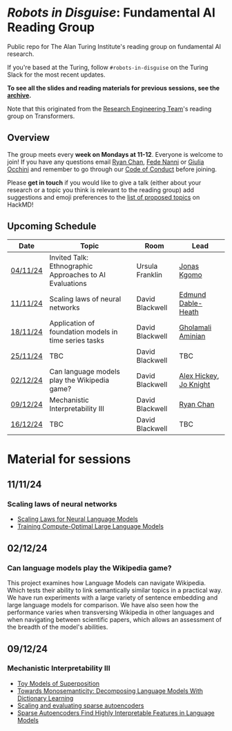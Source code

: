 # _Robots in Disguise_: Fundamental AI Reading Group

Public repo for The Alan Turing Institute's reading group on fundamental AI research.

If you're based at the Turing, follow `#robots-in-disguise` on the Turing Slack for the most recent updates.

**To see all the slides and reading materials for previous sessions, see the [archive](PREVIOUS.md).**

Note that this originated from the [Research Engineering Team](https://www.turing.ac.uk/research-engineering)'s reading group on Transformers.

## Overview

The group meets every <b>week on Mondays at 11-12</b>. Everyone is welcome to join! If you have any questions email [Ryan Chan](mailto:rchan@turing.ac.uk), [Fede Nanni](mailto:fnanni@turing.ac.uk) or [Giulia Occhini](go292@cam.ac.uk) and remember to go through our [Code of Conduct](CodeOfConduct.md) before joining.

Please **get in touch** if you would like to give a talk (either about your research or a topic you think is relevant to the reading group) add suggestions and emoji preferences to the [list of proposed topics](https://hackmd.io/4zHl_1G6Se-yumHTN48dqg?both) on HackMD!

## Upcoming Schedule

|Date | Topic | Room | Lead |
| --- | ----- | ---- | ---- |
| [04/11/24](#041124) | Invited Talk: Ethnographic Approaches to AI Evaluations | Ursula Franklin | [Jonas Kgomo](https://www.equiano.institute/people/jonas) |
| [11/11/24](#111124) | Scaling laws of neural networks | David Blackwell | [Edmund Dable-Heath](https://github.com/eddableheath) |
| [18/11/24](#181124) | Application of foundation models in time series tasks | David Blackwell | [Gholamali Aminian](https://www.turing.ac.uk/people/researchers/gholamali-aminian) |
| [25/11/24](#251124) | TBC | David Blackwell | TBC |
| [02/12/24](#021224) | Can language models play the Wikipedia game? | David Blackwell | [Alex Hickey](https://www.turing.ac.uk/people/researchers/alex-hickey), [Jo Knight](https://www.turing.ac.uk/people/researchers/joanna-knight) |
| [09/12/24](#091224) | Mechanistic Interpretability III | David Blackwell | [Ryan Chan](https://github.com/rchan26) |
| [16/12/24](#161224) | TBC | David Blackwell | TBC |


# Material for sessions

## 11/11/24
### Scaling laws of neural networks
- [Scaling Laws for Neural Language Models](https://arxiv.org/pdf/2001.08361)
- [Training Compute-Optimal Large Language Models](https://arxiv.org/pdf/2203.15556)

## 02/12/24
### Can language models play the Wikipedia game?

This project examines how Language Models can navigate Wikipedia. Which tests their ability to link semantically similar topics in a practical way. We have run experiments with a large variety of sentence embedding and large language models for comparison. We have also seen how the performance varies when transversing Wikipedia in other languages and when navigating between scientific papers, which allows an assessment of the breadth of the model's abilities.

## 09/12/24
### Mechanistic Interpretability III
- [Toy Models of Superposition](https://transformer-circuits.pub/2022/toy_model/)
- [Towards Monosemanticity: Decomposing Language Models With Dictionary Learning](https://transformer-circuits.pub/2023/monosemantic-features/)
- [Scaling and evaluating sparse autoencoders](https://arxiv.org/abs/2309.08600)
- [Sparse Autoencoders Find Highly Interpretable Features in Language Models](https://arxiv.org/abs/2309.08600)
